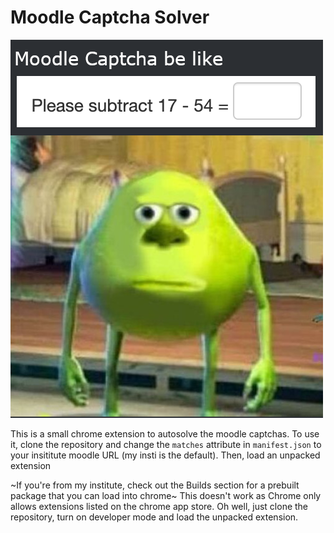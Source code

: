 # Moodle Captcha Solver

![img](ghimg/moodle_meme.png)

This is a small chrome extension to autosolve the moodle captchas. To use it, 
clone the repository and change the `matches` attribute in `manifest.json` to 
your insititute moodle URL (my insti is the default). Then, load an unpacked 
extension

~If you're from my institute, check out the Builds section for a prebuilt 
package that you can load into chrome~ This doesn't work as Chrome only allows
extensions listed on the chrome app store. Oh well, just clone the repository,
turn on developer mode and load the unpacked extension.

